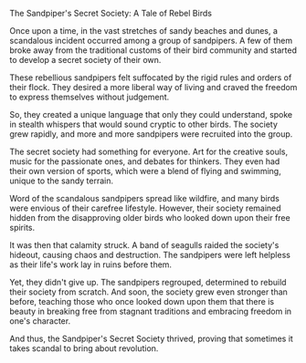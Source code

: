 The Sandpiper's Secret Society: A Tale of Rebel Birds

Once upon a time, in the vast stretches of sandy beaches and dunes, a scandalous incident occurred among a group of sandpipers. A few of them broke away from the traditional customs of their bird community and started to develop a secret society of their own.

These rebellious sandpipers felt suffocated by the rigid rules and orders of their flock. They desired a more liberal way of living and craved the freedom to express themselves without judgement.

So, they created a unique language that only they could understand, spoke in stealth whispers that would sound cryptic to other birds. The society grew rapidly, and more and more sandpipers were recruited into the group.

The secret society had something for everyone. Art for the creative souls, music for the passionate ones, and debates for thinkers. They even had their own version of sports, which were a blend of flying and swimming, unique to the sandy terrain.

Word of the scandalous sandpipers spread like wildfire, and many birds were envious of their carefree lifestyle. However, their society remained hidden from the disapproving older birds who looked down upon their free spirits.

It was then that calamity struck. A band of seagulls raided the society's hideout, causing chaos and destruction. The sandpipers were left helpless as their life's work lay in ruins before them.

Yet, they didn't give up. The sandpipers regrouped, determined to rebuild their society from scratch. And soon, the society grew even stronger than before, teaching those who once looked down upon them that there is beauty in breaking free from stagnant traditions and embracing freedom in one's character.

And thus, the Sandpiper's Secret Society thrived, proving that sometimes it takes scandal to bring about revolution.